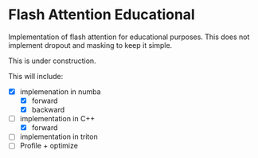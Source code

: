 # Flash Attention Educational
Implementation of flash attention for educational purposes. This does not implement dropout and masking to keep it simple.

This is under construction.

This will include:

- [x] implemenation in numba
    - [x] forward
    - [x] backward
- [ ] implementation in C++
    - [X] forward
- [ ] implementation in triton
- [ ] Profile + optimize
